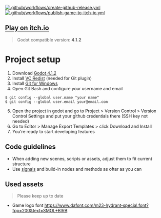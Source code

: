 [![.github/workflows/create-github-release.yml](https://github.com/matiduda/big-birb-run/actions/workflows/create-github-release.yml/badge.svg)](https://github.com/matiduda/big-birb-run/actions/workflows/create-github-release.yml) [![.github/workflows/publish-game-to-itch-io.yml](https://github.com/matiduda/big-birb-run/actions/workflows/publish-game-to-itch-io.yml/badge.svg)](https://github.com/matiduda/big-birb-run/actions/workflows/publish-game-to-itch-io.yml)

## [Play on itch.io](https://tanczmy.itch.io/big-birb-run)

> Godot compatible version: **4.1.2**

# Project setup

1. Download [Godot 4.1.2](https://github.com/godotengine/godot/releases/download/4.1.2-stable/Godot_v4.1.2-stable_win64.exe.zip)
2. Install [VC Redist](https://learn.microsoft.com/en-GB/cpp/windows/latest-supported-vc-redist?view=msvc-170) (needed for Git plugin)
3. Install [Git for Windows](https://gitforwindows.org/)
4. Open Git Bash and configure your username and email
```
$ git config --global user.name "your name"
$ git config --global user.email your@email.com
```
5. Open the project in godot and go to Project > Version Control > Version Control Settings and put your github credentials there (SSH key not needed)
6. Go to Editor > Manage Export Templates > click Download and Install
7. You're ready to start developing features

## Code guidelines

- When adding new scenes, scripts or assets, adjust them to fit current structure
- Use [signals](https://www.youtube.com/watch?v=NK_SYVO7lMA) and build-in nodes and methods as ofter as you can

## Used assets

> Please keep up to date

- Game logo font https://www.dafont.com/m23-hydrant-special.font?fpp=200&text=SMOL+BIRB
